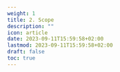 ```yaml
---
weight: 1
title: 2. Scope
description: ""
icon: article
date: 2023-09-11T15:59:58+02:00
lastmod: 2023-09-11T15:59:58+02:00
draft: false
toc: true
---
```

